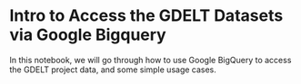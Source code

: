 # Intro to Access the GDELT Datasets via Google Bigquery
In this notebook, we will go through how to use Google BigQuery to access the GDELT project data, and some simple usage cases.
